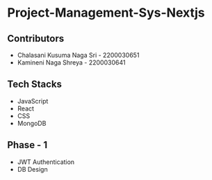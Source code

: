 # Project-Management-Sys-Nextjs

## Contributors 
- Chalasani Kusuma Naga Sri - 2200030651
- Kamineni Naga Shreya - 2200030641

## Tech Stacks 
- JavaScript
- React
- CSS
- MongoDB


## Phase - 1
- JWT Authentication
- DB Design
